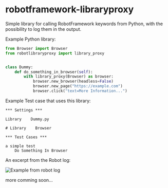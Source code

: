 # robotframework-libraryproxy

Simple library for calling RobotFramework keywords from Python, with the possibility to log them in the output.

Example Python library:

```python
from Browser import Browser
from robotlibraryproxy import library_proxy


class Dummy:
    def do_something_in_browser(self):
        with library_proxy(Browser) as browser:
            browser.new_browser(headless=False)
            browser.new_page("https://example.com")
            browser.click("text=More Information...")
```

Example Test case that uses this library:

```robotframework
*** Settings ***

Library    Dummy.py

# Library    Browser

*** Test Cases ***

a simple test
    Do Something In Browser

```

An excerpt from the Robot log:


![Example from robot log](doc/example_screenshot.png)

more comming soon...
